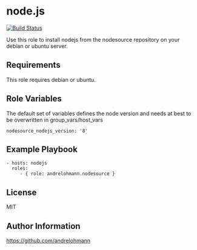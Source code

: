 node.js
=======

[![Build Status](https://travis-ci.org/andrelohmann/ansible-role-nodesource.svg?branch=master)](https://travis-ci.org/andrelohmann/ansible-role-nodesource)

Use this role to install nodejs from the nodesource repository on your debian or ubuntu server.

Requirements
------------

This role requires debian or ubuntu.

Role Variables
--------------

The default set of variables defines the node version and needs at best to be overwritten in group_vars/host_vars

    nodesource_nodejs_version: '8'

Example Playbook
----------------

    - hosts: nodejs
      roles:
         - { role: andrelohmann.nodesource }

License
-------

MIT

Author Information
------------------

https://github.com/andrelohmann
